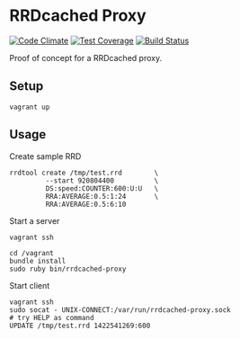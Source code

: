 # RRDcached Proxy

[![Code
Climate](https://codeclimate.com/github/ninech/rrdcached-proxy/badges/gpa.svg)](https://codeclimate.com/github/ninech/rrdcached-proxy)
[![Test
Coverage](https://codeclimate.com/github/ninech/rrdcached-proxy/badges/coverage.svg)](https://codeclimate.com/github/ninech/rrdcached-proxy)
[![Build
Status](https://travis-ci.org/ninech/rrdcached-proxy.svg?branch=master)](https://travis-ci.org/ninech/rrdcached-proxy)

Proof of concept for a RRDcached proxy.

## Setup

```
vagrant up
```

## Usage

Create sample RRD

```
rrdtool create /tmp/test.rrd        \
         --start 920804400          \
         DS:speed:COUNTER:600:U:U   \
         RRA:AVERAGE:0.5:1:24       \
         RRA:AVERAGE:0.5:6:10
```

Start a server

```
vagrant ssh

cd /vagrant
bundle install
sudo ruby bin/rrdcached-proxy
```

Start client

```
vagrant ssh
sudo socat - UNIX-CONNECT:/var/run/rrdcached-proxy.sock
# try HELP as command
UPDATE /tmp/test.rrd 1422541269:600
```

